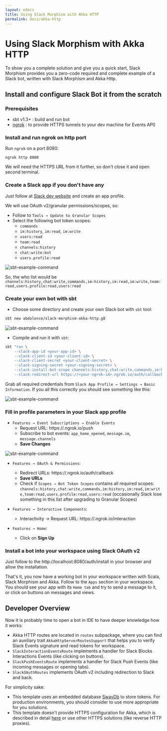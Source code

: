 ```yaml
---
layout: edocs
title: Using Slack Morphism with Akka HTTP
permalink: docs/akka-http
---
```

# Using Slack Morphism with Akka HTTP

To show you a complete solution and give you a quick start, Slack Morphism provides 
you a zero-code required and complete example of a Slack bot, 
written with Slack Morphism and Akka Http.

## Install and configure Slack Bot it from the scratch

### Prerequisites

* sbt v1.3+ : build and run bot
* [ngrok](https://ngrok.com) : to provide HTTPS tunnels to your dev machine for Events API)

### Install and run ngrok on http port
Run `ngrok` on a port 8080:
```
ngrok http 8080
```
We will need the HTTPS URL from it further, so don't close it and open second terminal.

### Create a Slack app if you don't have any
Just follow at [Slack dev website](https://api.slack.com/apps) and create an app profile.

We will use OAuth v2/granular permissions/scopes, so:
* Follow to `Tools → Update to Granular Scopes`
* Select the following bot token scopes:
    * `commands`
    * `im:history`, `im:read`, `im:write`
    * `users:read`
    * `team:read`
    * `channels:history`
    * `chat:write:bot`
    * `users.profile:read`
  
![sbt-example-command](https://slack.abdolence.dev/img/create-bot-token-scopes.png)

So, the who list would be 
`channels:history,chat:write,commands,im:history,im:read,im:write,team:read,users.profile:read,users:read`


### Create your own bot with sbt

* Choose some directory and create your own Slack bot with `sbt` tool: 
```bash
sbt new abdolence/slack-morphism-akka-http.g8
```
![sbt-example-command](https://slack.abdolence.dev/img/create-sbt-bot-command.png)

* Compile and run it with `sbt`:
```bash
sbt "run \
    --slack-app-id <your-app-id> \
    --slack-client-id <your-client-id> \
    --slack-client-secret <your-client-secret> \
    --slack-signing-secret <your-signing-secret> \
    --slack-install-bot-scope channels:history,chat:write,commands,im:history,im:read,im:write,team:read,users.profile:read,users:read \
    --slack-redirect-url https://<your-ngrok-id>.ngrok.io/auth/callback"
```
Grab all required credentials from `Slack App Profile → Settings → Basic Information`.
If you all this correctly you should see something like this:

![sbt-example-command](https://slack.abdolence.dev/img/bot-run-example.png)

### Fill in profile parameters in your Slack app profile

* `Features → Event Subscriptions → Enable Events`
    * Request URL: https://<your-ngrok-id>.ngrok.io/push
    * Subscribe to bot events: `app_home_opened`, `message.im`, `message.channels`
    * **Save Changes**
    
![sbt-example-command](https://slack.abdolence.dev/img/event-subscriptions.png)

* `Features → OAuth & Permissions`:
    * Redirect URLs: https://<your-ngrok-id>.ngrok.io/auth/callback
    * **Save URLs**
    * Check if `Scopes → Bot Token Scopes` contains all required scopes:
        `channels:history,chat:write,commands,im:history,im:read,im:write,team:read,users.profile:read,users:read`
      (occasionally Slack lose something in this list after upgrading to Granular Scopes)  

* `Features → Interactive Components`:
    * Interactivity → Request URL: https://<your-ngrok-id>.ngrok.io/interaction

* `Features → Home`:
    * Click on **Sign Up**
    
### Install a bot into your workspace using Slack OAuth v2
Just follow to the http://localhost:8080/auth/install in your browser and allow the installation.

That's it, you now have a working bot in your workspace written with Scala, Slack Morphism and Akka.
Follow to the `Apps` section in your workspace. 
You should see your app with its `Home tab` and try to send a message to it, 
or click on buttons on messages and views.

## Developer Overview
Now it is probably time to open a bot in IDE to have deeper knowledge how it works:

* Akka HTTP routes are located in `routes` subpackage, where you can find an auxiliary trait
`AkkaHttpServerRoutesSupport` that helps you to verify Slack Events signature 
and read tokens for workspace.
* `SlackInteractionEventsRoute` implements a handler for Slack Blocks Interactions Events (like clicking on buttons).
* `SlackPushEventsRoute` implements a handler for Slack Push Events (like incoming messages or opening tabs).
* `SlackOAuthRoutes` implements OAuth v2 including redirection to Slack and back.

For simplicity sake:
   * This template uses an embedded database [SwayDb](http://swaydb.io/) to store tokens. 
   For production environments, you should consider to use more appropriate for you solutions.
   * This template doesn't provide HTTPS configuration for Akka, which is described in detail [here](https://doc.akka.io/docs/akka-http/current/server-side/server-https-support.html) 
   or use other HTTPS solutions (like reverse HTTP proxies).
   